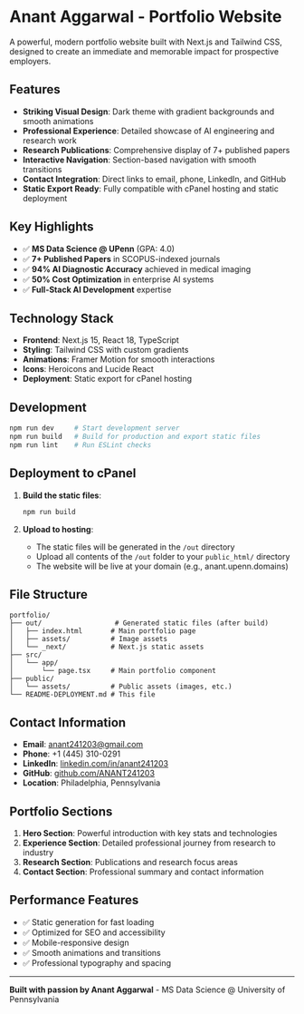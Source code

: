 # Anant Aggarwal - Portfolio Website

A powerful, modern portfolio website built with Next.js and Tailwind CSS, designed to create an immediate and memorable impact for prospective employers.

## Features

- **Striking Visual Design**: Dark theme with gradient backgrounds and smooth animations
- **Professional Experience**: Detailed showcase of AI engineering and research work
- **Research Publications**: Comprehensive display of 7+ published papers
- **Interactive Navigation**: Section-based navigation with smooth transitions
- **Contact Integration**: Direct links to email, phone, LinkedIn, and GitHub
- **Static Export Ready**: Fully compatible with cPanel hosting and static deployment

## Key Highlights

- ✅ **MS Data Science @ UPenn** (GPA: 4.0)
- ✅ **7+ Published Papers** in SCOPUS-indexed journals  
- ✅ **94% AI Diagnostic Accuracy** achieved in medical imaging
- ✅ **50% Cost Optimization** in enterprise AI systems
- ✅ **Full-Stack AI Development** expertise

## Technology Stack

- **Frontend**: Next.js 15, React 18, TypeScript
- **Styling**: Tailwind CSS with custom gradients
- **Animations**: Framer Motion for smooth interactions
- **Icons**: Heroicons and Lucide React
- **Deployment**: Static export for cPanel hosting

## Development

```bash
npm run dev     # Start development server
npm run build   # Build for production and export static files
npm run lint    # Run ESLint checks
```

## Deployment to cPanel

1. **Build the static files**:
   ```bash
   npm run build
   ```

2. **Upload to hosting**:
   - The static files will be generated in the `/out` directory
   - Upload all contents of the `/out` folder to your `public_html/` directory
   - The website will be live at your domain (e.g., anant.upenn.domains)

## File Structure

```
portfolio/
├── out/                  # Generated static files (after build)
│   ├── index.html       # Main portfolio page
│   ├── assets/          # Image assets
│   └── _next/           # Next.js static assets
├── src/
│   └── app/
│       └── page.tsx     # Main portfolio component
├── public/
│   └── assets/          # Public assets (images, etc.)
└── README-DEPLOYMENT.md # This file
```

## Contact Information

- **Email**: anant241203@gmail.com
- **Phone**: +1 (445) 310-0291
- **LinkedIn**: [linkedin.com/in/anant241203](https://linkedin.com/in/anant241203)
- **GitHub**: [github.com/ANANT241203](https://github.com/ANANT241203)
- **Location**: Philadelphia, Pennsylvania

## Portfolio Sections

1. **Hero Section**: Powerful introduction with key stats and technologies
2. **Experience Section**: Detailed professional journey from research to industry
3. **Research Section**: Publications and research focus areas
4. **Contact Section**: Professional summary and contact information

## Performance Features

- ✅ Static generation for fast loading
- ✅ Optimized for SEO and accessibility
- ✅ Mobile-responsive design
- ✅ Smooth animations and transitions
- ✅ Professional typography and spacing

---

**Built with passion by Anant Aggarwal** - MS Data Science @ University of Pennsylvania 
